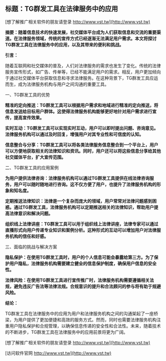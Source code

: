 ## **标题：TG群发工具在法律服务中的应用**

[想了解推广相关软件的朋友请登录 http://www.vst.tw](http://www.vst.tw)

**摘要：随着信息技术的快速发展，社交媒体平台成为人们获取信息和交流的重要渠道。在法律服务领域，传统的宣传方式已经逐渐无法满足用户需求。本文将探讨TG群发工具在法律服务中的应用，以及其带来的便利和挑战。**

**引言：**

随着互联网和社交媒体的普及，人们对法律服务的需求也发生了变化。传统的法律服务宣传形式，如广告、传单等，已经不能满足用户的需求。相反，用户更加倾向于通过社交媒体平台获取信息和寻求法律服务。在这种背景下，TG群发工具应运而生，成为法律服务机构与用户之间沟通的重要工具。

一、TG群发工具的优势

**精准的定向推送：TG群发工具可以根据用户需求和地域进行精准的定向推送，将信息发送给目标用户群体。这使得法律服务机构能够更好地针对用户需求进行宣传，提高宣传效果。**

**实时互动：TG群发工具可以实现实时互动，用户可以即时提出问题、咨询意见。法律服务机构可以通过及时回复，增强用户对其专业性和可信度的认知。**

**信息整合与分享：TG群发工具可以将各类法律服务信息整合到一个平台上，用户可以方便地获取相关的法律知识和资讯。同时，用户还可以将这些信息分享给其他社交媒体平台，扩大宣传范围。**

二、TG群发工具的应用案例

**为用户提供法律咨询：法律服务机构可以通过TG群发工具提供在线法律咨询服务，用户可以随时随地进行咨询。这不仅方便了用户，也提升了法律服务机构的形象和知名度。**

**定期推送法律知识：法律是一个复杂而庞大的领域，用户常常对法律问题感到困惑。通过TG群发工具，法律服务机构可以定期推送相关的法律知识，帮助用户提高法律意识和解决问题。**

**组织线上法律讲座：TG群发工具可以用于组织线上法律讲座，法律专家可以通过直播形式向用户传递专业知识和案例分析。这种形式的互动可以增加用户对法律服务机构的信任和好感。**

三、面临的挑战与解决方案

**隐私保护：在使用TG群发工具时，用户的个人信息可能会暴露给第三方。为了保护用户隐私，法律服务机构需要建立健全的信息保护制度，确保用户信息的安全性。**

**法律风险：在使用TG群发工具进行宣传推广时，法律服务机构需要遵循相关法规，避免违反广告法等法律法规。合规意识的提升和合法顾问的参与将有助于规避风险。**

**结论：**

TG群发工具在法律服务中的应用为用户和法律服务机构之间的沟通架起了一座桥梁，为用户提供了更加便捷和高效的服务方式。然而，同时也需要法律服务机构注重用户隐私保护和合规管理，以确保信息传递的安全性和合法性。未来，随着技术的不断进步，TG群发工具在法律服务中的应用前景将更为广阔。

[想了解推广相关软件的朋友请登录 http://www.vst.tw](http://www.vst.tw)


[访问软件官网 http://www.vst.tw](http://www.vst.tw)
